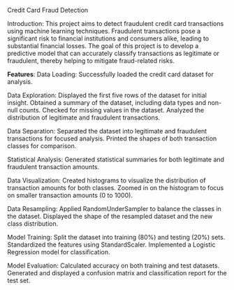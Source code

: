 Credit Card Fraud Detection

Introduction:
This project aims to detect fraudulent credit card transactions using machine learning techniques. Fraudulent transactions pose a significant risk to financial institutions and consumers alike, leading to substantial financial losses. The goal of this project is to develop a predictive model that can accurately classify transactions as legitimate or fraudulent, thereby helping to mitigate fraud-related risks.

<b>Features</b>:
Data Loading:
Successfully loaded the credit card dataset for analysis.

Data Exploration:
Displayed the first five rows of the dataset for initial insight.
Obtained a summary of the dataset, including data types and non-null counts.
Checked for missing values in the dataset.
Analyzed the distribution of legitimate and fraudulent transactions.

Data Separation:
Separated the dataset into legitimate and fraudulent transactions for focused analysis.
Printed the shapes of both transaction classes for comparison.

Statistical Analysis:
Generated statistical summaries for both legitimate and fraudulent transaction amounts.

Data Visualization:
Created histograms to visualize the distribution of transaction amounts for both classes.
Zoomed in on the histogram to focus on smaller transaction amounts (0 to 1000).

Data Resampling:
Applied RandomUnderSampler to balance the classes in the dataset.
Displayed the shape of the resampled dataset and the new class distribution.

Model Training:
Split the dataset into training (80%) and testing (20%) sets.
Standardized the features using StandardScaler.
Implemented a Logistic Regression model for classification.

Model Evaluation:
Calculated accuracy on both training and test datasets.
Generated and displayed a confusion matrix and classification report for the test set.
